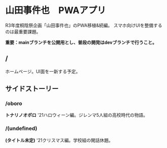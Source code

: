 # 山田事件也　PWAアプリ

R3年度桐陰祭企画「山田事件也」のPWA移植&続編。
スマホ向けUIを整備するのは最重要課題。

__重要：mainブランチを公開用とし、普段の開発はdevブランチで行うこと。__

## /

ホームページ。UI面を一新する予定。

## サイドストーリー
### /oboro

__トナリノオボロ__
'21ハロウィーン編。ジレンマ5人組の高校時代の物語。

### /(undefined)

__(タイトル未定)__
'21クリスマス編。学校組の閑話休題。
